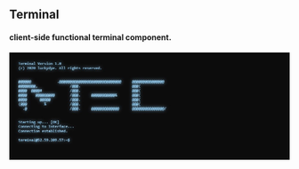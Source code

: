 ## Terminal
#### client-side functional terminal component.

![Terminal Screenshot](res/Screenshot-2020-12-25-183651.jpg)